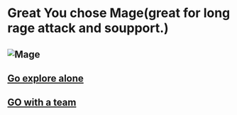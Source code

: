 # Great You chose Mage(great for long rage attack and soupport.)
![Mage](http://cms-content.s.aeriastatic.com/830a9cecdd6622e5d498e744b98d44e4/files/tws/image/M/Mage_png.png)
---
## [Go explore alone](alone.md)
## [GO with a team](team.md)
